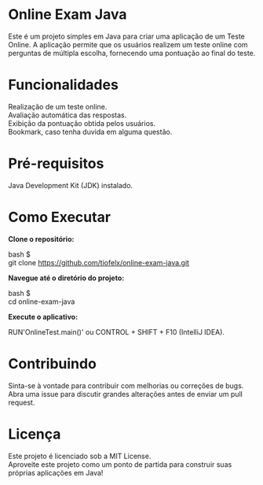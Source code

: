 # Online Exam Java

Este é um projeto simples em Java para criar uma aplicação de um Teste Online. A aplicação permite que os usuários realizem um teste online com perguntas de múltipla escolha, fornecendo uma pontuação ao final do teste.

# Funcionalidades

Realização de um teste online. <br>
Avaliação automática das respostas. <br>
Exibição da pontuação obtida pelos usuários. <br>
Bookmark, caso tenha duvida em alguma questão. <br>

# Pré-requisitos

Java Development Kit (JDK) instalado. <br>

# Como Executar

<strong> Clone o repositório: </strong> <br>

bash $ <br>
git clone https://github.com/tiofelx/online-exam-java.git <br>

<strong> Navegue até o diretório do projeto: </strong> <br>

bash $ <br>
cd online-exam-java <br>

<strong> Execute o aplicativo: </strong> <br>

RUN'OnlineTest.main()' ou CONTROL + SHIFT + F10 (IntelliJ IDEA).

# Contribuindo
Sinta-se à vontade para contribuir com melhorias ou correções de bugs. Abra uma issue para discutir grandes alterações antes de enviar um pull request.

# Licença
Este projeto é licenciado sob a MIT License. <br>
Aproveite este projeto como um ponto de partida para construir suas próprias aplicações em Java!
